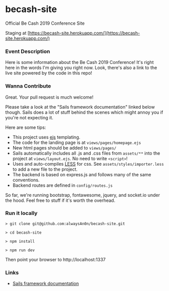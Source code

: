# becash-site

Official Be Cash 2019 Conference Site

Staging at [https://becash-site.herokuapp.com/](https://becash-site.herokuapp.com/)

### Event Description
Here is some information about the Be Cash 2019 Conference!  It's right here in the words I'm giving you right now.  Look, there's also a link to the live site powered by the code in this repo!

### Wanna Contribute
Great.  Your pull request is much welcome!

Please take a look at the "Sails framework documentation" linked below though. Sails does a lot of stuff behind the scenes which might annoy you if you're not expecting it.

Here are some tips:
+ This project uses [ejs](https://ejs.co/) templating.
+ The code for the landing page is at `views/pages/homepage.ejs`
+ New html pages should be added to `views/pages/`
+ Sails automatically includes all .js and .css files from `assets/**` into the project at `views/layout.ejs`.  No need to write `<script>`!
+ Uses and auto-compiles [LESS](http://lesscss.org/) for css. See `assets/styles/importer.less` to add a new file to the project.
+ The backend is based on express.js and follows many of the same conventions.
+ Backend routes are defined in `config/routes.js`

So far, we're running bootstrap, fontawesome, jquery, and socket.io under the hood.  Feel free to stuff if it's worth the overhead.

### Run it locally

```
> git clone git@github.com:alwaysAn0n/becash-site.git

> cd becash-site

> npm install

> npm run dev

```

Then point your browser to http://localhost:1337

### Links

+ [Sails framework documentation](https://sailsjs.com/documentation)
